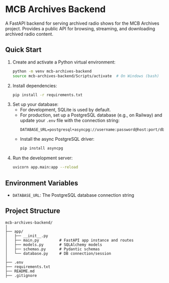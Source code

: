 # MCB Archives Backend

A FastAPI backend for serving archived radio shows for the MCB Archives project. Provides a public API for browsing, streaming, and downloading archived radio content.

## Quick Start

1. Create and activate a Python virtual environment:
   ```bash
   python -m venv mcb-archives-backend
   source mcb-archives-backend/Scripts/activate  # On Windows (bash)
   ```
2. Install dependencies:
   ```bash
   pip install -r requirements.txt
   ```
3. Set up your database:
   - For development, SQLite is used by default.
   - For production, set up a PostgreSQL database (e.g., on Railway) and update your `.env` file with the connection string:
     ```env
     DATABASE_URL=postgresql+asyncpg://username:password@host:port/dbname
     ```
   - Install the async PostgreSQL driver:
     ```bash
     pip install asyncpg
     ```
4. Run the development server:
   ```bash
   uvicorn app.main:app --reload
   ```

## Environment Variables
- `DATABASE_URL`: The PostgreSQL database connection string

## Project Structure
```
mcb-archives-backend/
│
├── app/
│   ├── __init__.py
│   ├── main.py         # FastAPI app instance and routes
│   ├── models.py       # SQLAlchemy models
│   ├── schemas.py      # Pydantic schemas
│   └── database.py     # DB connection/session
│
├── .env
├── requirements.txt
├── README.md
├── .gitignore
```
